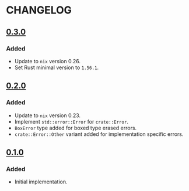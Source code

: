 # CHANGELOG

## [0.3.0]

### Added

* Update to `nix` version 0.26.
* Set Rust minimal version to `1.56.1`.

## [0.2.0]

### Added

* Update to `nix` version 0.23.
* Implement `std::error::Error` for `crate::Error`.
* `BoxError` type added for boxed type erased errors.
* `crate::Error::Other` variant added for implementation specific errors.

## [0.1.0]

### Added

* Initial implementation.

[Unreleased]: https://github.com/bluk/staged_file/compare/v0.3.0...HEAD
[0.3.0]: https://github.com/bluk/staged_file/compare/v0.2.0...v0.3.0
[0.2.0]: https://github.com/bluk/staged_file/compare/v0.1.0...v0.2.0
[0.1.0]: https://github.com/bluk/staged_file/releases/tag/v0.1.0